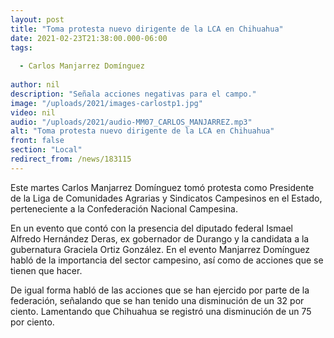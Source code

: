 ```yaml
---
layout: post
title: "Toma protesta nuevo dirigente de la LCA en Chihuahua"
date: 2021-02-23T21:38:00.000-06:00
tags:
  
  - Carlos Manjarrez Domínguez
  
author: nil
description: "Señala acciones negativas para el campo."
image: "/uploads/2021/images-carlostp1.jpg"
video: nil
audio: "/uploads/2021/audio-MM07_CARLOS_MANJARREZ.mp3"
alt: "Toma protesta nuevo dirigente de la LCA en Chihuahua"
front: false
section: "Local"
redirect_from: /news/183115
---
```


Este martes Carlos Manjarrez Domínguez tomó protesta como Presidente de la Liga de Comunidades Agrarias y Sindicatos Campesinos en el Estado, perteneciente a la Confederación Nacional Campesina.
 
En un evento que contó con la presencia del diputado federal Ismael Alfredo Hernández Deras, ex gobernador de Durango y la candidata a la gubernatura Graciela Ortiz González. En el evento Manjarrez Domínguez habló de la importancia del sector campesino, así como de acciones que se tienen que hacer.

De igual forma habló de las acciones que se han ejercido por parte de la federación, señalando que se han tenido una disminución de un 32 por ciento. Lamentando que Chihuahua se registró una disminución de un 75 por ciento.

